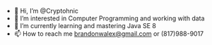- 👋 Hi, I’m @Cryptohnic
- 👀 I’m interested in Computer Programming and working with data
- 🌱 I’m currently learning and mastering Java SE 8
- 📫 How to reach me brandonwalex@gmail.com or (817)988-9017
